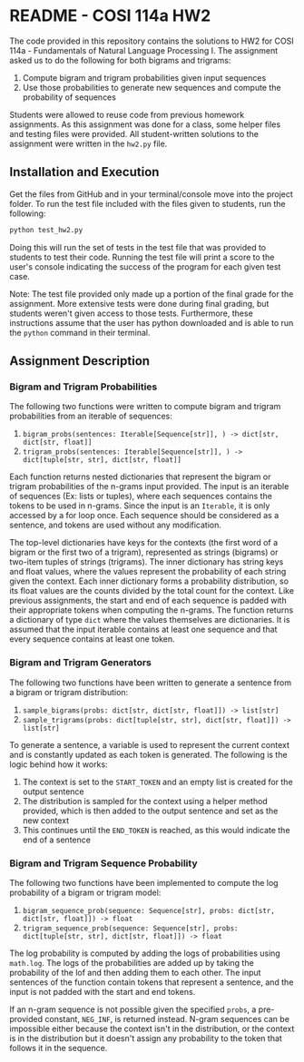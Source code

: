 # README - COSI 114a HW2

The code provided in this repository contains the solutions to HW2 for COSI 114a - Fundamentals of Natural Language Processing I. The assignment asked us to do the following for both bigrams and trigrams: 

1. Compute bigram and trigram probabilities given input sequences 
2. Use those probabilities to generate new sequences and compute the probability of sequences 

Students were allowed to reuse code from previous homework assignments. As this assignment was done for a class, some helper files and testing files were provided. All student-written solutions to the assignment were written in the ``` hw2.py ``` file. 

## Installation and Execution 

Get the files from GitHub and in your terminal/console move into the project folder. To run the test file included with the files given to students, run the following: 

``` bash 
python test_hw2.py 
```

Doing this will run the set of tests in the test file that was provided to students to test their code. Running the test file will print a score to the user's console indicating the success of the program for each given test case. 

Note: The test file provided only made up a portion of the final grade for the assignment. More extensive tests were done during final grading, but students weren't given access to those tests. Furthermore, these instructions assume that the user has python downloaded and is able to run the ``` python ``` command in their terminal. 


## Assignment Description 

### Bigram and Trigram Probabilities

The following two functions were written to compute bigram and trigram probabilities from an iterable of sequences: 

1. ``` bigram_probs(sentences: Iterable[Sequence[str]], ) -> dict[str, dict[str, float]] ``` 
2. ``` trigram_probs(sentences: Iterable[Sequence[str]], ) -> dict[tuple[str, str], dict[str, float]] ```

Each function returns nested dictionaries that represent the bigram or trigram probabilities of the n-grams input provided. The input is an iterable of sequences (Ex: lists or tuples), where each sequences contains the tokens to be used in n-grams. Since the input is an ``` Iterable ```, it is only accessed by a for loop once. Each sequence should be considered as a sentence, and tokens are used without any modification. 

The top-level dictionaries have keys for the contexts (the first word of a bigram or the first two of a trigram), represented as strings (bigrams) or two-item tuples of strings (trigrams). The inner dictionary has string keys and float values, where the values represent the probability of each string given the context. Each inner dictionary forms a probability distribution, so its float values are the counts divided by the total count for the context. Like previous assignments, the start and end of each sequence is padded with their appropriate tokens when computing the n-grams. The function returns a dictionary of type ``` dict ``` where the values themselves are dictionaries. It is assumed that the input iterable contains at least one sequence and that every sequence contains at least one token. 

### Bigram and Trigram Generators  

The following two functions have been written to generate a sentence from a bigram or trigram distribution: 

1. ``` sample_bigrams(probs: dict[str, dict[str, float]]) -> list[str] ``` 
2. ``` sample_trigrams(probs: dict[tuple[str, str], dict[str, float]]) -> list[str] ```

To generate a sentence, a variable is used to represent the current context and is constantly updated as each token is generated. The following is the logic behind how it works: 

1. The context is set to the ``` START_TOKEN ``` and an empty list is created for the output sentence 
2. The distribution is sampled for the context using a helper method provided, which is then added to the output sentence and set as the new context 
3. This continues until the ``` END_TOKEN ``` is reached, as this would indicate the end of a sentence 

### Bigram and Trigram Sequence Probability  

The following two functions have been implemented to compute the log probability of a bigram or trigram model: 

1. ``` bigram_sequence_prob(sequence: Sequence[str], probs: dict[str, dict[str, float]]) -> float ``` 
2. ``` trigram_sequence_prob(sequence: Sequence[str], probs: dict[tuple[str, str], dict[str, float]]) -> float ``` 

The log probability is computed by adding the logs of probabilities using ``` math.log ```. The logs of the probabilities are added up by taking the probability of the lof and then adding them to each other. The input sentences of the function contain tokens that represent a sentence, and the input is not padded with the start and end tokens. 

If an n-gram sequence is not possible given the specified ``` probs ```, a pre-provided constant, ``` NEG_INF ```, is returned instead. N-gram sequences can be impossible either because the context isn't in the distribution, or the context is in the distribution but it doesn't assign any probability to the token that follows it in the sequence. 

